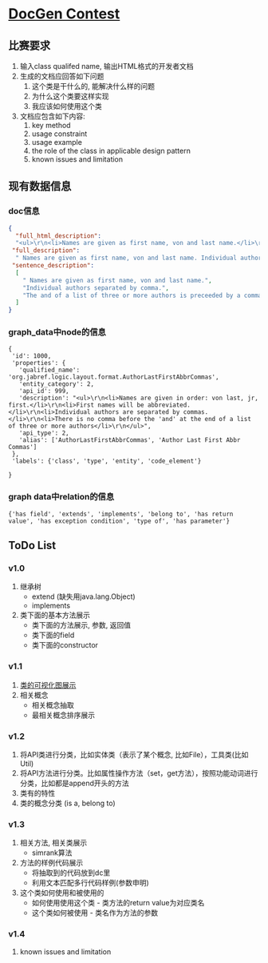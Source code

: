 # [DocGen Contest](https://dysdoc.github.io/docgen2/index.html)



## 比赛要求

1. 输入class qualifed name, 输出HTML格式的开发者文档
2. 生成的文档应回答如下问题
   1. 这个类是干什么的, 能解决什么样的问题
   2. 为什么这个类要这样实现
   3. 我应该如何使用这个类
3. 文档应包含如下内容:
   1. key method
   2. usage constraint
   3. usage example
   4. the role of the class in applicable design pattern
   5. known issues and limitation



## 现有数据信息

### doc信息

```json
{
  "full_html_description": 
  "<ul>\r\n<li>Names are given as first name, von and last name.</li>\r\n<li>Individual authors separated by comma.</li>\r\n<li>The and of a list of three or more authors is preceeded by a comma\r\n(Oxford comma)</li>\r\n</ul>",
 "full_description": 
  " Names are given as first name, von and last name. Individual authors separated by comma. The and of a list of three or more authors is preceeded by a comma (Oxford comma) ",
 "sentence_description": 
  [
    " Names are given as first name, von and last name.",
    "Individual authors separated by comma.",
    "The and of a list of three or more authors is preceeded by a comma (Oxford comma)"
  ]
}
```

### graph_data中node的信息

```
{
 'id': 1000, 
 'properties': {
   'qualified_name': 'org.jabref.logic.layout.format.AuthorLastFirstAbbrCommas', 
   'entity_category': 2, 
   'api_id': 999, 
   'description': "<ul>\r\n<li>Names are given in order: von last, jr, first.</li>\r\n<li>First names will be abbreviated.</li>\r\n<li>Individual authors are separated by commas.</li>\r\n<li>There is no comma before the 'and' at the end of a list of three or more authors</li>\r\n</ul>", 
   'api_type': 2, 
   'alias': ['AuthorLastFirstAbbrCommas', 'Author Last First Abbr Commas']
 }, 
 'labels': {'class', 'type', 'entity', 'code_element'}
  
}
```

### graph data中relation的信息

```
{'has field', 'extends', 'implements', 'belong to', 'has return value', 'has exception condition', 'type of', 'has parameter'}
```



## ToDo List

### v1.0

1. 继承树
   - extend (缺失用java.lang.Object)
   - implements 
2. 类下面的基本方法展示
   - 类下面的方法展示, 参数, 返回值
   - 类下面的field
   - 类下面的constructor

### v1.1 

1. [类的可视化图展示](http://bigcode.fudan.edu.cn/kg/index.html#/ElementGraph/890)
2. 相关概念
   - 相关概念抽取
   - 最相关概念排序展示

### v1.2

1. 将API类进行分类，比如实体类（表示了某个概念, 比如File），工具类(比如Util)
2. 将API方法进行分类。比如属性操作方法（set，get方法），按照功能动词进行分类，比如都是append开头的方法
3. 类有的特性
4. 类的概念分类 (is a, belong to)

### v1.3

1. 相关方法, 相关类展示
   - simrank算法
2. 方法的样例代码展示
   - 将抽取到的代码放到dc里
   - 利用文本匹配多行代码样例(参数申明)
3. 这个类如何使用和被使用的
   - 如何使用使用这个类 - 类方法的return value为对应类名
   - 这个类如何被使用 - 类名作为方法的参数

### v1.4

1. known issues and limitation






